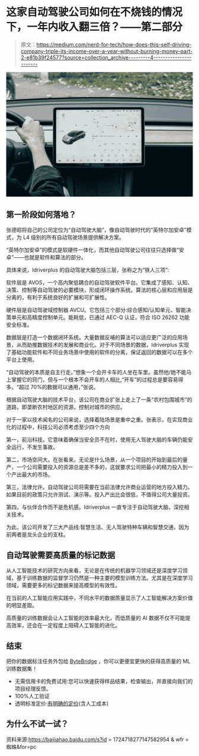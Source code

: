 # 这家自动驾驶公司如何在不烧钱的情况下，一年内收入翻三倍？——第二部分

> 原文：<https://medium.com/nerd-for-tech/how-does-this-self-driving-company-triple-its-income-over-a-year-without-burning-money-part-2-e81b39f24577?source=collection_archive---------4----------------------->

![](img/7b510f1302b77e1d82db9c00d390d866.png)

## 第一阶段如何落地？

张德昭将自己的公司定位为“自动驾驶大脑”，像自动驾驶时代的“英特尔加安卓”模式，为 L4 级别的所有自动驾驶场景提供解决方案。

“英特尔加安卓”的模式是软硬件一体化，而其他自动驾驶公司往往只选择做“安卓”——也就是软件和算法的部分。

具体来说，Idriverplus 的自动驾驶大脑包括三层，张称之为“铁人三项”:

软件层是 AVOS，一个高内聚低耦合的自动驾驶软件平台。它集成了感知、认知、决策、控制等自动驾驶的必要模块，形成闭环操作系统。算法的核心层和应用层是分离的，有利于系统良好的扩展和可扩展性。

硬件层是自动驾驶域控制器 AVCU。它包括三个部分:综合感知/认知单元、智能决策单元和高精度控制单元。能耗低，已通过 AEC-Q 认证，符合 ISO 26262 功能安全标准。

数据层是打造一个数据闭环系统。大量数据反哺的算法可以适应更广泛的应用场景，从而助推数据技术的发展和商业化。对于不同场景的数据，Idriverplus 实现了基础功能软件和不同业务场景中使用的软件的分离，保证返回的数据可以在多个平台上使用。

“自动驾驶的本质是自主行走。”想象一个会开卡车的人坐在车里。虽然他/她不能马上掌握它的窍门，但与一个根本不会开车的人相比,“开车”的过程总是要容易得多。“超过 70%的数据可以通用，”张说。

根据自动驾驶大脑的技术平台，该公司在商业扩张上走上了一条“农村包围城市”的道路，即垄断农村地区的资源，控制对城市的供应。

对于一家以技术闻名的公司来说，选择着陆场景是重中之重。张表示，在实现商业化的过程中，科技公司必须考虑至少四个方向

第一，前沿科技。它意味着确保当安全员不在时，使用无人驾驶大脑的车辆仍能安全运行，不发生事故。

第二，市场空间大。在张看来，无论是什么场景，从一个项目的开始到最后的量产，一个公司需要投入的资源总是差不多的，这就要求公司把最小的精力投入到一个产出最大的市场。

第三，法律允许。自动驾驶公司将需要在当前法律允许商业运营的地方投入精力。如果目前的政策只允许测试、演示等。投入产出比会很低，不值得公司大量投资。

第四，与伙伴合作而不是危机感。Idriverplus 一直专注于自动驾驶大脑，深挖相关技术。

为此，该公司开发了三大产品线:智慧生活、无人驾驶特种车辆和智慧交通，因为前两者是龙头企业的支柱。

## 自动驾驶需要高质量的标记数据

从人工智能技术的研究方向来看，无论是在传统的机器学习领域还是深度学习领域，基于训练数据的监督学习仍然是一种主要的模型训练方法。尤其是在深度学习领域，需要更多的标记数据来提高模型的有效性。

在当前的人工智能应用实践中，不同水平的数据质量显示了人工智能解决方案价值的明显差距。

高质量的训练数据会让人工智能的效率最大化，而低质量的 AI 数据不仅不可能提高效率，还会在一定程度上阻碍人工智能的进化。

## 结束

把你的数据标注任务外包给 [ByteBridge](https://tinyurl.com/yccctrrm) ，你可以更便宜更快的获得高质量的 ML 训练数据集！

*   无需信用卡的免费试用:您可以快速获得样品结果，检查输出，并直接向我们的项目经理反馈。
*   100%人工验证
*   透明标准定价:[有明确的定价](https://www.bytebridge.io/#/?module=price)(含人工成本)

## 为什么不试一试？

资料来源:https://baijiahao.baidu.com/s?id = 1724718277147582954 & wfr =蜘蛛&for=pc